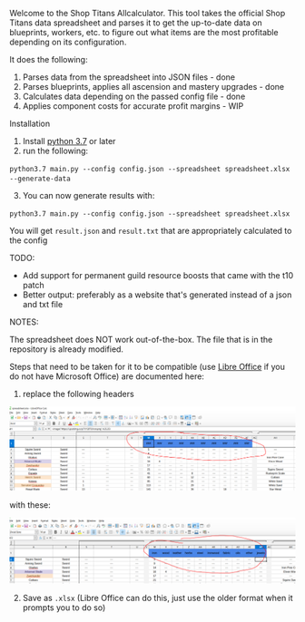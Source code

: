 Welcome to the Shop Titans Allcalculator. This tool takes the official
Shop Titans data spreadsheet and parses it to get the up-to-date data on
blueprints, workers, etc. to figure out what items are the most profitable
depending on its configuration.

It does the following:

1. Parses data from the spreadsheet into JSON files - done
2. Parses blueprints, applies all ascension and mastery upgrades - done
3. Calculates data depending on the passed config file - done
4. Applies component costs for accurate profit margins - WIP  


Installation

1. Install [python 3.7](https://www.python.org/downloads/) or later
2. run the following:

`python3.7 main.py --config config.json --spreadsheet spreadsheet.xlsx --generate-data`

3. You can now generate results with:

`python3.7 main.py --config config.json --spreadsheet spreadsheet.xlsx`

You will get `result.json` and `result.txt` that are appropriately calculated to the config

TODO:

- Add support for permanent guild resource boosts that came with the t10 patch
- Better output: preferably as a website that's generated instead of a json and txt file

NOTES:

The spreadsheet does NOT work out-of-the-box. The file that is
in the repository is already modified.

Steps that need to be taken for it to be compatible (use [Libre Office](https://www.libreoffice.org/) if you do 
not have Microsoft Office) are documented here:

1. replace the following headers

![Step 1](images/spreadsheet_modification_step_1.png)

with these:

![Step 2](images/spreadsheet_modification_step_2.png)

2. Save as `.xlsx` (Libre Office can do this, just use the older
format when it prompts you to do so)
